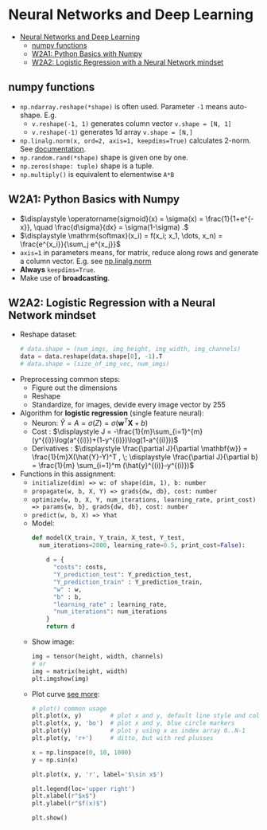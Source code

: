 # Neural Networks and Deep Learning

- [Neural Networks and Deep Learning](#neural-networks-and-deep-learning)
  - [numpy functions](#numpy-functions)
  - [W2A1: Python Basics with Numpy](#w2a1-python-basics-with-numpy)
  - [W2A2: Logistic Regression with a Neural Network mindset](#w2a2-logistic-regression-with-a-neural-network-mindset)

## numpy functions

- `np.ndarray.reshape(*shape)` is often used. Parameter `-1` means auto-shape. E.g. 
  - `v.reshape(-1, 1)` generates column vector `v.shape = [N, 1]`
  - `v.reshape(-1)` generates 1d array `v.shape = [N,]`
- `np.linalg.norm(x, ord=2, axis=1, keepdims=True)` calculates 2-norm. See [documentation](https://numpy.org/doc/stable/reference/generated/numpy.linalg.norm.html).
- `np.random.rand(*shape)` shape is given one by one.
- `np.zeros(shape: tuple)` shape is a tuple.
- `np.multiply()` is equivalent to elementwise `A*B`

## W2A1: Python Basics with Numpy

- $\displaystyle \operatorname{sigmoid}(x) = \sigma(x) = \frac{1}{1+e^{-x}}, \quad \frac{d\sigma}{dx} = \sigma(1-\sigma) .$
- $\displaystyle \mathrm{softmax}(x_i) = f(x_i; x_1, \dots, x_n) = \frac{e^{x_i}}{\sum_j e^{x_j}}$
- `axis=1` in parameters means, for matrix, reduce along rows and generate a column vector. E.g. see [np.linalg.norm](#numpy-functions)
- **Always** `keepdims=True`.
- Make use of **broadcasting**.

## W2A2: Logistic Regression with a Neural Network mindset

- Reshape dataset:
  ```python
  # data.shape = (num_imgs, img_height, img_width, img_channels)
  data = data.reshape(data.shape[0], -1).T
  # data.shape = (size_of_img_vec, num_imgs)
  ```
- Preprocessing common steps:
  - Figure out the dimensions
  - Reshape
  - Standardize, for images, devide every image vector by 255
- Algorithm for **logistic regression** (single feature neural):
  - Neuron: $\hat{Y} = A = \sigma(Z) = \sigma(\mathbf{w}^T \mathbf{X}+b)$
  - Cost : $\displaystyle J = -\frac{1}{m}\sum_{i=1}^{m}(y^{(i)}\log(a^{(i)})+(1-y^{(i)})\log(1-a^{(i)}))$
  - Derivatives : $\displaystyle \frac{\partial J}{\partial \mathbf{w}} = \frac{1}{m}X(\hat{Y}-Y)^T , \; \displaystyle \frac{\partial J}{\partial b} = \frac{1}{m} \sum_{i=1}^m (\hat{y}^{(i)}-y^{(i)})$
- Functions in this assignment:
  - `initialize(dim) => w: of shape(dim, 1), b: number`
  - `propagate(w, b, X, Y) => grads{dw, db}, cost: number`
  - `optimize(w, b, X, Y, num_iterations, learning_rate, print_cost) => params{w, b}, grads{dw, db}, cost: number`
  - `predict(w, b, X) => Yhat`
  - Model:
    ```python
    def model(X_train, Y_train, X_test, Y_test, 
      num_iterations=2000, learning_rate=0.5, print_cost=False):
      
        d = {
          "costs": costs,
          "Y_prediction_test": Y_prediction_test, 
          "Y_prediction_train" : Y_prediction_train, 
          "w" : w, 
          "b" : b,
          "learning_rate" : learning_rate,
          "num_iterations": num_iterations
        }
        return d
    ```
  - Show image:
    ```python
    img = tensor(height, width, channels)
    # or
    img = matrix(height, width)
    plt.imgshow(img)
    ```
  - Plot curve [see more](https://matplotlib.org/stable/api/_as_gen/matplotlib.pyplot.plot.html):
    ```python
    # plot() common usage
    plt.plot(x, y)        # plot x and y, default line style and color
    plt.plot(x, y, 'bo')  # plot x and y, blue circle markers
    plt.plot(y)           # plot y using x as index array 0..N-1
    plt.plot(y, 'r+')     # ditto, but with red plusses
    
    x = np.linspace(0, 10, 1000)
    y = np.sin(x)

    plt.plot(x, y, 'r', label='$\sin x$')

    plt.legend(loc='upper right')
    plt.xlabel(r"$x$")
    plt.ylabel(r"$f(x)$")

    plt.show()
    ```
